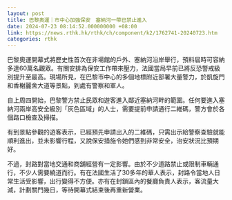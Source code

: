 ```yaml
---
layout: post
title: 巴黎奧運｜市中心加強保安　塞納河一帶已禁止進入
date: 2024-07-23 08:14:52.000000000 +08:00
link: https://news.rthk.hk/rthk/ch/component/k2/1762741-20240723.htm
categories: rthk
---
```


巴黎奧運開幕式將歷史性首次在非場館的戶外、塞納河沿岸舉行，預料屆時可容納多達60萬名觀眾。有關安排為保安工作帶來壓力，法國當局早前已將反恐警戒級別提升至最高。現場所見，在巴黎市中心的多個地標附近部署大量警力，於凱旋門和香榭麗舍大道等景點，到處有警察和軍人。

自上周四開始，巴黎警方禁止民眾和遊客進入鄰近塞納河畔的範圍。任何要進入塞納河兩岸高安全級別「灰色區域」的人士，需要提前申請通行二維碼，警方會於各個路口檢查及掃描。

有到景點參觀的遊客表示，已經預先申請出入的二維碼，只需出示給警察查驗就能順利進出，並未影響行程，又說保安措施令她們感到非常安全，治安狀況比預期好。

不過，封路對當地交通和商舖經營有一定影響。由於不少道路禁止或限制車輛通行，不少人需要繞道而行。有在法國生活了30多年的華人表示，封路令當地人日常生活受影響，出行變得不方便。亦有在封鎖區內的餐廳負責人表示，客流量大減，計劃關門幾日，等待開幕式結束後再重新營業。
